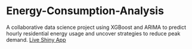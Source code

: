 # Energy-Consumption-Analysis
A collaborative data science project using XGBoost and ARIMA to predict hourly residential energy usage and uncover strategies to reduce peak demand. [Live Shiny App](https://cdvtst-esha-alva.shinyapps.io/EnergyConsumption/)
